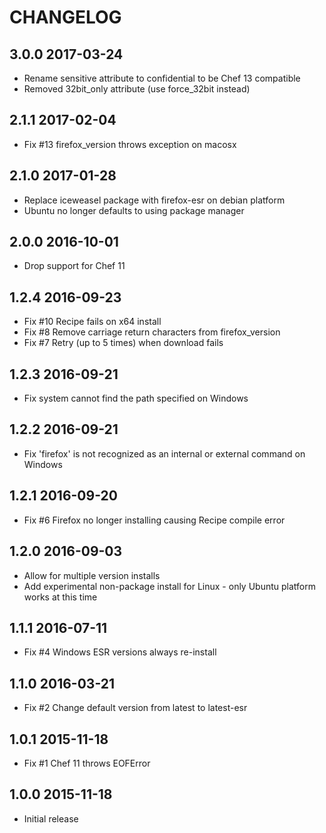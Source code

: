 # CHANGELOG

## 3.0.0 2017-03-24

- Rename sensitive attribute to confidential to be Chef 13 compatible
- Removed 32bit_only attribute (use force_32bit instead)

## 2.1.1 2017-02-04

- Fix #13 firefox_version throws exception on macosx

## 2.1.0 2017-01-28

- Replace iceweasel package with firefox-esr on debian platform
- Ubuntu no longer defaults to using package manager

## 2.0.0 2016-10-01

- Drop support for Chef 11

## 1.2.4 2016-09-23

- Fix #10 Recipe fails on x64 install
- Fix #8 Remove carriage return characters from firefox_version
- Fix #7 Retry (up to 5 times) when download fails

## 1.2.3 2016-09-21

- Fix system cannot find the path specified on Windows

## 1.2.2 2016-09-21

- Fix 'firefox' is not recognized as an internal or external command on Windows

## 1.2.1 2016-09-20

- Fix #6 Firefox no longer installing causing Recipe compile error

## 1.2.0 2016-09-03

- Allow for multiple version installs 
- Add experimental non-package install for Linux - only Ubuntu platform works at this time

## 1.1.1 2016-07-11

- Fix #4 Windows ESR versions always re-install

## 1.1.0 2016-03-21

- Fix #2 Change default version from latest to latest-esr

## 1.0.1 2015-11-18

- Fix #1 Chef 11 throws EOFError

## 1.0.0 2015-11-18

- Initial release
